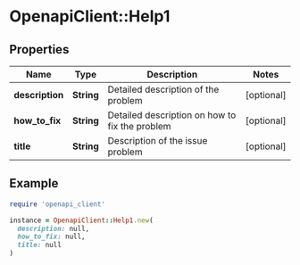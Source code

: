 # OpenapiClient::Help1

## Properties

| Name | Type | Description | Notes |
| ---- | ---- | ----------- | ----- |
| **description** | **String** | Detailed description of the problem | [optional] |
| **how_to_fix** | **String** | Detailed description on how to fix the problem | [optional] |
| **title** | **String** | Description of the issue problem | [optional] |

## Example

```ruby
require 'openapi_client'

instance = OpenapiClient::Help1.new(
  description: null,
  how_to_fix: null,
  title: null
)
```


